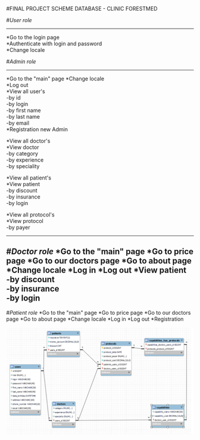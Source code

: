 #FINAL PROJECT SCHEME DATABASE - CLINIC FORESTMED

#_User role_
___

*Go to the login page  
*Authenticate with login and password  
*Change locale

#_Admin role_
___
*Go to the "main" page 
*Change locale  
*Log out  
*View all user's  
-by id  
-by login  
-by first name  
-by last name  
-by email  
*Registration new Admin
  
*View all doctor's  
*View doctor  
-by category  
-by experience  
-by speciality  

*View all patient's  
*View patient  
-by discount  
-by insurance  
-by login  
  
*View all protocol's  
*View protocol   
-by payer  
___
#_Doctor role_
*Go to the "main" page
*Go to price page
*Go to our doctors page
*Go to about page
*Change locale 
*Log in
*Log out
*View patient  
-by discount  
-by insurance  
-by login
---
#_Patient role_
*Go to the "main" page
*Go to price page
*Go to our doctors page
*Go to about page
*Change locale
*Log in
*Log out
*Registration


![CLINIC SCHEME](medicine.png)

